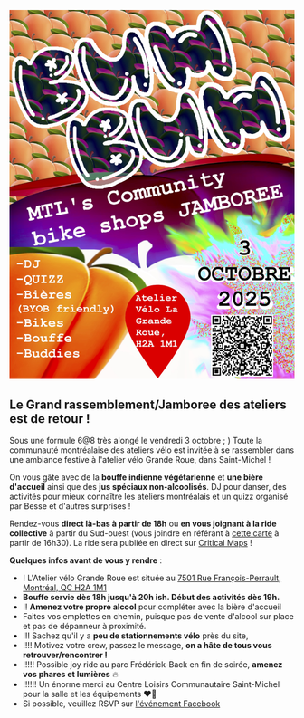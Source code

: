 <img src="/imgs/GrandRassemblement2025BUM.jpg" alt="poster"></img>

## Le Grand rassemblement/Jamboree des ateliers est de retour !

Sous une formule 6@8 très alongé le vendredi 3 octobre ; )
Toute la communauté montréalaise des ateliers vélo est invitée à se rassembler dans une ambiance festive à l'atelier vélo Grande Roue, dans Saint-Michel ! 

On vous gâte avec de la **bouffe indienne végétarienne** et **une bière d'accueil** ainsi que des **jus spéciaux non-alcoolisés**. DJ pour danser, des activités pour mieux connaître les ateliers montréalais et un quizz organisé par Besse et d'autres surprises !

Rendez-vous **direct là-bas à partir de 18h** ou **en vous joignant à la ride collective** à partir du Sud-ouest (vous joindre en référant à [cette carte](https://maps.app.goo.gl/u9d4kkXZTeCpuSUf7) à partir de 16h30). La ride sera publiée en direct sur [Critical Maps](https://www.criticalmaps.net/map#13/45.5184/-73.5721) !

**Quelques infos avant de vous y rendre** : 

- !  L'Atelier vélo Grande Roue est située au [7501 Rue François-Perrault, Montréal, QC H2A 1M1](https://maps.app.goo.gl/NYTtmSLMoipRxqn67)
- **Bouffe servie dès 18h jusqu'à 20h ish. Début des activités dès 19h.**
- !!  **Amenez votre propre alcool** pour compléter avec la bière d'accueil
- Faites vos emplettes en chemin, puisque pas de vente d'alcool sur place et pas de dépanneur à proximité. 
- !!! Sachez qu'il y a **peu de stationnements vélo** près du site,
- !!!! Motivez votre crew, passez le message, **on a hâte de tous vous retrouver/rencontrer !**
- !!!!! Possible joy ride au parc Frédérick-Back en fin de soirée, **amenez vos phares et lumières** 🔥
- !!!!!! Un énorme merci au Centre Loisirs Communautaire Saint-Michel pour la salle et les équipements ❤️‍🔥
- Si possible, veuillez RSVP sur [l'événement Facebook](https://www.facebook.com/events/1120985986360669)
